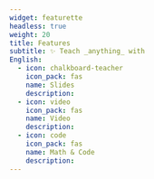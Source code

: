```yaml
---
widget: featurette
headless: true
weight: 20
title: Features
subtitle: ✨ Teach _anything_ with
English:
  - icon: chalkboard-teacher
    icon_pack: fas
    name: Slides
    description: 
  - icon: video
    icon_pack: fas
    name: Video
    description: 
  - icon: code
    icon_pack: fas
    name: Math & Code
    description: 
---
```

